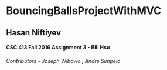 # BouncingBallsProjectWithMVC

## Hasan Niftiyev
#### CSC 413 Fall 2016 Assignment 3 - Bill Hsu
###### Contributors - Joseph Wibowo , Andre Simpelo
